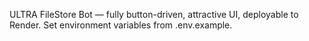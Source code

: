 ULTRA FileStore Bot — fully button-driven, attractive UI, deployable to Render. Set environment variables from .env.example.